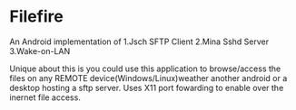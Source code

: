 # Filefire

An Android implementation of 
1.Jsch SFTP Client
2.Mina Sshd Server
3.Wake-on-LAN

Unique about this is you could use this application to browse/access the files on any REMOTE device(Windows/Linux)weather another android or a desktop hosting a sftp server.
Uses X11 port fowarding to enable over the inernet file access.
